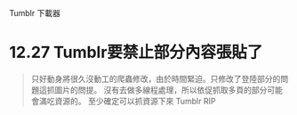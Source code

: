 Tumblr 下載器
# 12.27 Tumblr要禁止部分內容張貼了

> 只好動身將很久沒動工的爬蟲修改，由於時間緊迫。只修改了登陸部分的問題這抓圖片的問提。
沒有去做多線程處理，所以依促抓取多頁的部分可能會滿吃資源的。
> 至少確定可以抓資源下來
> Tumblr RIP
